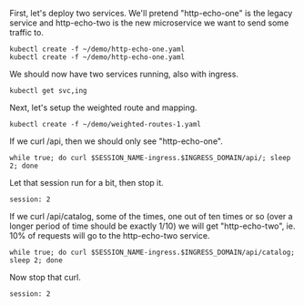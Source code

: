 
First, let's deploy two services. We'll pretend "http-echo-one" is the legacy service and http-echo-two is the new microservice we want to send some traffic to.

```execute-1
kubectl create -f ~/demo/http-echo-one.yaml
kubectl create -f ~/demo/http-echo-one.yaml
```

We should now have two services running, also with ingress.

```execute-1
kubectl get svc,ing
```

Next, let's setup the weighted route and mapping.

```execute-1
kubectl create -f ~/demo/weighted-routes-1.yaml
```

If we curl /api, then we should only see "http-echo-one".

```execute-2
while true; do curl $SESSION_NAME-ingress.$INGRESS_DOMAIN/api/; sleep 2; done
```

Let that session run for a bit, then stop it.

```terminal:interrupt
session: 2
```

If we curl /api/catalog, some of the times, one out of ten times or so (over a longer period of time should be exactly 1/10) we will get "http-echo-two", ie. 10% of requests will go to the http-echo-two service.

```execute-2
while true; do curl $SESSION_NAME-ingress.$INGRESS_DOMAIN/api/catalog; sleep 2; done
```

Now stop that curl.

```terminal:interrupt
session: 2
```